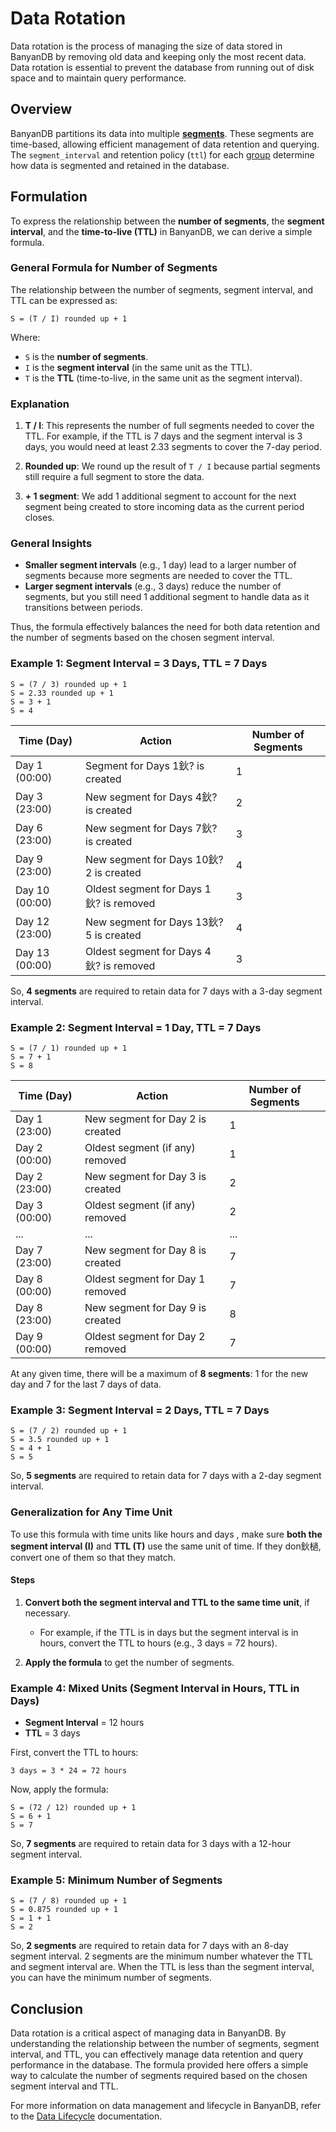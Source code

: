 ﻿# Data Rotation

Data rotation is the process of managing the size of data stored in BanyanDB by removing old data and keeping only the most recent data. Data rotation is essential to prevent the database from running out of disk space and to maintain query performance.

## Overview

BanyanDB partitions its data into multiple [**segments**](tsdb.md#segment). These segments are time-based, allowing efficient management of data retention and querying. The `segment_interval` and retention policy (`ttl`) for each [group](../interacting/data-lifecycle.md#measures-and-streams) determine how data is segmented and retained in the database.

## Formulation

To express the relationship between the **number of segments**, the **segment interval**, and the **time-to-live (TTL)** in BanyanDB, we can derive a simple formula.

### General Formula for Number of Segments

The relationship between the number of segments, segment interval, and TTL can be expressed as:

```
S = (T / I) rounded up + 1
```

Where:

- `S` is the **number of segments**.
- `I` is the **segment interval** (in the same unit as the TTL).
- `T` is the **TTL** (time-to-live, in the same unit as the segment interval).

### Explanation

1. **T / I**: This represents the number of full segments needed to cover the TTL. For example, if the TTL is 7 days and the segment interval is 3 days, you would need at least 2.33 segments to cover the 7-day period.

2. **Rounded up**: We round up the result of `T / I` because partial segments still require a full segment to store the data.

3. **+ 1 segment**: We add 1 additional segment to account for the next segment being created to store incoming data as the current period closes.

### General Insights

- **Smaller segment intervals** (e.g., 1 day) lead to a larger number of segments because more segments are needed to cover the TTL.
- **Larger segment intervals** (e.g., 3 days) reduce the number of segments, but you still need 1 additional segment to handle data as it transitions between periods.

Thus, the formula effectively balances the need for both data retention and the number of segments based on the chosen segment interval.

### Example 1: Segment Interval = 3 Days, TTL = 7 Days

```
S = (7 / 3) rounded up + 1
S = 2.33 rounded up + 1
S = 3 + 1
S = 4
```

| Time (Day)    | Action                                | Number of Segments |
|---------------|---------------------------------------|--------------------|
| Day 1 (00:00) | Segment for Days 1鈥? is created       | 1                  |
| Day 3 (23:00) | New segment for Days 4鈥? is created   | 2                  |
| Day 6 (23:00) | New segment for Days 7鈥? is created   | 3                  |
| Day 9 (23:00) | New segment for Days 10鈥?2 is created | 4                  |
| Day 10 (00:00) | Oldest segment for Days 1鈥? is removed | 3                  |
| Day 12 (23:00) | New segment for Days 13鈥?5 is created | 4                  |
| Day 13 (00:00) | Oldest segment for Days 4鈥? is removed | 3                  |

So, **4 segments** are required to retain data for 7 days with a 3-day segment interval.

### Example 2: Segment Interval = 1 Day, TTL = 7 Days

```
S = (7 / 1) rounded up + 1
S = 7 + 1
S = 8
```

| Time (Day)    | Action                            | Number of Segments |
|---------------|-----------------------------------|--------------------|
| Day 1 (23:00) | New segment for Day 2 is created  | 1                  |
| Day 2 (00:00) | Oldest segment (if any) removed   | 1                  |
| Day 2 (23:00) | New segment for Day 3 is created  | 2                  |
| Day 3 (00:00) | Oldest segment (if any) removed   | 2                  |
| ...           | ...                               | ...                |
| Day 7 (23:00) | New segment for Day 8 is created  | 7                  |
| Day 8 (00:00) | Oldest segment for Day 1 removed  | 7                  |
| Day 8 (23:00) | New segment for Day 9 is created  | 8                  |
| Day 9 (00:00) | Oldest segment for Day 2 removed  | 7                  |

At any given time, there will be a maximum of **8 segments**: 1 for the new day and 7 for the last 7 days of data.

### Example 3: Segment Interval = 2 Days, TTL = 7 Days

```
S = (7 / 2) rounded up + 1
S = 3.5 rounded up + 1
S = 4 + 1
S = 5
```

So, **5 segments** are required to retain data for 7 days with a 2-day segment interval.

### Generalization for Any Time Unit

To use this formula with time units like hours and days , make sure **both the segment interval (I)** and **TTL (T)** use the same unit of time. If they don鈥檛, convert one of them so that they match.

#### Steps

1. **Convert both the segment interval and TTL to the same time unit**, if necessary.
   - For example, if the TTL is in days but the segment interval is in hours, convert the TTL to hours (e.g., 3 days = 72 hours).

2. **Apply the formula** to get the number of segments.

### Example 4: Mixed Units (Segment Interval in Hours, TTL in Days)

- **Segment Interval** = 12 hours
- **TTL** = 3 days

First, convert the TTL to hours:

```
3 days = 3 * 24 = 72 hours
```

Now, apply the formula:

```
S = (72 / 12) rounded up + 1
S = 6 + 1
S = 7
```

So, **7 segments** are required to retain data for 3 days with a 12-hour segment interval.


### Example 5: Minimum Number of Segments

```
S = (7 / 8) rounded up + 1
S = 0.875 rounded up + 1
S = 1 + 1
S = 2
```

So, **2 segments** are required to retain data for 7 days with an 8-day segment interval. 2 segments are the minimum number whatever the TTL and segment interval are. When the TTL is less than the segment interval, you can have the minimum number of segments.

## Conclusion

Data rotation is a critical aspect of managing data in BanyanDB. By understanding the relationship between the number of segments, segment interval, and TTL, you can effectively manage data retention and query performance in the database. The formula provided here offers a simple way to calculate the number of segments required based on the chosen segment interval and TTL.

For more information on data management and lifecycle in BanyanDB, refer to the [Data Lifecycle](../interacting/data-lifecycle.md) documentation.
